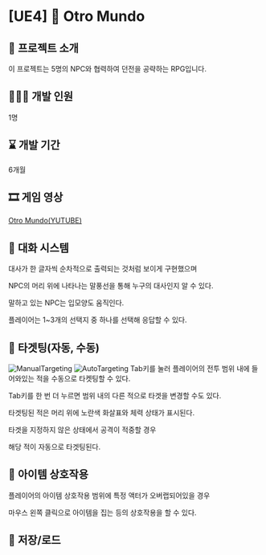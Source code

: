 # **[UE4] 🔮 Otro Mundo**


## 📜 프로젝트 소개
이 프로젝트는 5명의 NPC와 협력하여 던전을 공략하는 RPG입니다.

## 🙋🏻‍♀️ 개발 인원
1명

## ⌛ 개발 기간
6개월

## 🎞️ 게임 영상
[Otro Mundo(YUTUBE)](https://youtu.be/MVgG-HYuBYA)




## 📍 대화 시스템



대사가 한 글자씩 순차적으로 출력되는 것처럼 보이게 구현했으며


NPC의 머리 위에 나타나는 말풍선을 통해 누구의 대사인지 알 수 있다.


말하고 있는 NPC는 입모양도 움직인다.





플레이어는 1~3개의 선택지 중 하나를 선택해 응답할 수 있다.



## 📍 타겟팅(자동, 수동)

![ManualTargeting](https://github.com/user-attachments/assets/d2109248-4db4-493c-8d64-8fff865d93c6)
![AutoTargeting](https://github.com/user-attachments/assets/cf0c4270-50a9-4a7c-a967-28a26619a661)
Tab키를 눌러 플레이어의 전투 범위 내에 들어와있는 적을 수동으로 타켓팅할 수 있다.


Tab키를 한 번 더 누르면 범위 내의 다른 적으로 타겟을 변경할 수도 있다.

타겟팅된 적은 머리 위에 노란색 화살표와 체력 상태가 표시된다.



타겟을 지정하지 않은 상태에서 공격이 적중할 경우


해당 적이 자동으로 타겟팅된다.


## 📍 아이템 상호작용


플레이어의 아이템 상호작용 범위에 특정 액터가 오버랩되어있을 경우

마우스 왼쪽 클릭으로 아이템을 집는 등의 상호작용을 할 수 있다.


## 📍 저장/로드




